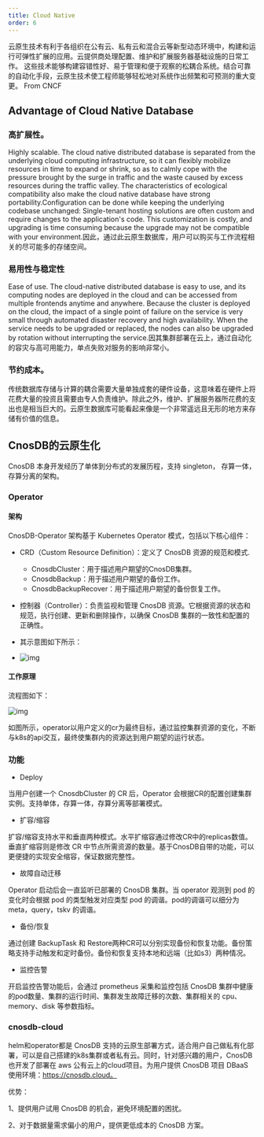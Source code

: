 ```yaml
---
title: Cloud Native
order: 6
---
```


云原生技术有利于各组织在公有云、私有云和混合云等新型动态环境中，构建和运行可弹性扩展的应用。云提供商处理配置、维护和扩展服务器基础设施的日常工作。
这些技术能够构建容错性好、易于管理和便于观察的松耦合系统。结合可靠的自动化手段，云原生技术使工程师能够轻松地对系统作出频繁和可预测的重大变更。 From CNCF

## Advantage of Cloud Native Database

### 高扩展性。

Highly scalable. The cloud native distributed database is separated from the underlying cloud computing infrastructure, so it can flexibly mobilize resources in time to expand or shrink, so as to calmly cope with the pressure brought by the surge in traffic and the waste caused by excess resources during the traffic valley. The characteristics of ecological compatibility also make the cloud native database have strong portability.Configuration can be done while keeping the underlying codebase unchanged: Single-tenant hosting solutions are often custom and require changes to the application's code. This customization is costly, and upgrading is time consuming because the upgrade may not be compatible with your environment.因此，通过此云原生数据库，用户可以购买与工作流程相关的尽可能多的存储空间。

### 易用性与稳定性

Ease of use. The cloud-native distributed database is easy to use, and its computing nodes are deployed in the cloud and can be accessed from multiple frontends anytime and anywhere. Because the cluster is deployed on the cloud, the impact of a single point of failure on the service is very small through automated disaster recovery and high availability. When the service needs to be upgraded or replaced, the nodes can also be upgraded by rotation without interrupting the service.因其集群部署在云上，通过自动化的容灾与高可用能力，单点失败对服务的影响非常小。

### 节约成本。

传统数据库存储与计算的耦合需要大量单独成套的硬件设备，这意味着在硬件上将花费大量的投资且需要由专人负责维护。除此之外，维护、扩展服务器所花费的支出也是相当巨大的。云原生数据库可能看起来像是一个非常遥远且无形的地方来存储有价值的信息。

## CnosDB的云原生化

CnosDB 本身开发经历了单体到分布式的发展历程，支持 singleton， 存算一体，存算分离的架构。

### Operator

#### 架构

CnosDB-Operator 架构基于 Kubernetes Operator 模式，包括以下核心组件：

- CRD（Custom Resource Definition）：定义了 CnosDB 资源的规范和模式.
  - CnosdbCluster：用于描述用户期望的CnosDB集群。
  - CnosdbBackup：用于描述用户期望的备份工作。
  - CnosdbBackupRecover：用于描述用户期望的备份恢复工作。

- 控制器（Controller）：负责监视和管理 CnosDB 资源。它根据资源的状态和规范，执行创建、更新和删除操作，以确保 CnosDB 集群的一致性和配置的正确性。

- 其示意图如下所示：

- ![img](/img/reference_concept_design_cloud_1.png)

#### 工作原理

流程图如下：

![img](/img/reference_concept_design_cloud_2.png)

如图所示，operator以用户定义的cr为最终目标，通过监控集群资源的变化，不断与k8s的api交互，最终使集群内的资源达到用户期望的运行状态。

### 功能

- Deploy

当用户创建一个 CnosdbCluster 的 CR 后，Operator 会根据CR的配置创建集群实例。支持单体，存算一体，存算分离等部署模式。

- 扩容/缩容

扩容/缩容支持水平和垂直两种模式。水平扩缩容通过修改CR中的replicas数值。垂直扩缩容则是修改 CR 中节点所需资源的数量。基于CnosDB自带的功能，可以更便捷的实现安全缩容，保证数据完整性。

- 故障自动迁移

Operator 启动后会一直监听已部署的 CnosDB 集群。当 operator 观测到 pod 的变化时会根据 pod 的类型触发对应类型 pod 的调谐。pod的调谐可以细分为 meta，query，tskv 的调谐。

- 备份/恢复

通过创建 BackupTask 和 Restore两种CR可以分别实现备份和恢复功能。备份策略支持手动触发和定时备份。备份和恢复支持本地和远端（比如s3）两种情况。

- 监控告警

开启监控告警功能后，会通过 prometheus 采集和监控包括 CnosDB 集群中健康的pod数量、集群的运行时间、集群发生故障迁移的次数、集群相关的 cpu、memory、disk 等参数指标。

### cnosdb-cloud

helm和operator都是 CnosDB 支持的云原生部署方式，适合用户自己做私有化部署，可以是自己搭建的k8s集群或者私有云。同时，针对感兴趣的用户，CnosDB 也开发了部署在 aws 公有云上的cloud项目。为用户提供 CnosDB 项目 DBaaS 使用环境：https://cnosdb.cloud。

优势：

1、提供用户试用 CnosDB 的机会，避免环境配置的困扰。

2、对于数据量需求偏小的用户，提供更低成本的 CnosDB 方案。

